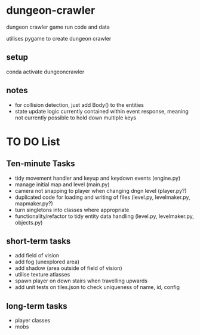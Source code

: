 # dungeon-crawler
dungeon crawler game run code and data

utilises pygame to create dungeon crawler

## setup

conda activate dungeoncrawler

## notes

- for collision detection, just add Body() to the entities
- state update logic currently contained within event response, meaning not currently possible to hold down multiple keys


# TO DO List

## Ten-minute Tasks
- tidy movement handler and keyup and keydown events (engine.py)
- manage initial map and level (main.py)
- camera not snapping to player when changing dngn level (player.py?)
- duplicated code for loading and writing of files (level.py, levelmaker.py, mapmaker.py?)
- turn singletons into classes where appropriate
- functionality/refactor to tidy entity data handling (level.py, levelmaker.py, objects.py)

## short-term tasks
- add field of vision
- add fog (unexplored area)
- add shadow (area outside of field of vision)
- utilise texture atlasses
- spawn player on down stairs when travelling upwards
- add unit tests on tiles.json to check uniqueness of name, id, config

## long-term tasks
- player classes
- mobs